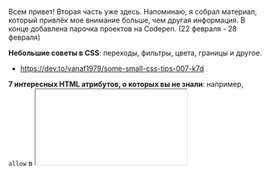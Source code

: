 Всем привет! Вторая часть уже здесь. Напоминаю, я собрал материал, который привлёк мое внимание больше, чем другая информация. В конце добавлена парочка проектов на Codepen. (22 февраля - 28 февраля)

**Небольшие советы в CSS**: переходы, фильтры, цвета, границы и другое.
- https://dev.to/vanaf1979/some-small-css-tips-007-k7d

**7 интересных HTML атрибутов, о которых вы не знали**: например, `allow` в <iframe> и `ping` в <а>.
- https://dev.to/alvaromontoro/7-interesting-html-attributes-you-may-not-know-58j0

**Самые полезный набор шпаргалок для веб программистов**: Git, CSS, JS, VSCode Shortcuts и другое.
- https://dev.to/palashmon/ultimate-cheatsheet-compilation-32c9

**Малоизвестные HTML атрибуты и чем они полезны**: по-настоящему полезные на практике атрибуты.
- https://dev.to/kieran6roberts/lesser-known-html-attributes-and-what-they-can-do-for-us-5ebd

**Интерактивный гайд по CSS-Transitions**: доступный справочник по переходам, дополненный примерами.
- https://www.joshwcomeau.com/animation/css-transitions/

**Обработка массивов в JavaScript:** - очень понятное обяснение того, как работают массивы, на примере эмодзи.
- https://dev.to/devmount/javascript-array-methods-explained-with-emojis-2amn

**[!] Монетизируй свой сайт**: руководство к действию для каждого разработчика. Монетизируй сайт, Twitter или Github аккаунт.
- https://dev.to/alvaromontoro/monetize-your-website-3j5j

**Важные методы и свойства JavaScript**: наиболее юзабельные методы в JavaScript.
- https://dev.to/capscode/javascript-important-methods-properties-cheatsheet-52kh

**var, let и const в JavaScript**: в чем разница объявления переменных.
- https://dev.to/kunalt96/var-let-const-in-javascript-3dne

**Как найти действительно хороший курс по разработке**: 8 шагов на пути к правильному выбору.
- https://tproger.ru/articles/kak-najti-dejstvitelno-horoshij-kurs-po-razrabotke-8-shagov-na-puti-k-pravilnomu-vyboru/


## Проекты на Codepen

**Keyboard Hero**: клавиатурный тренажер на чистом JS
- https://codepen.io/evilpaper/pen/dyyZjLQ

**Calculator**: просто симпатичный калькулятор в экране телефона
- https://codepen.io/JorgeAguilar/pen/zYooavL
